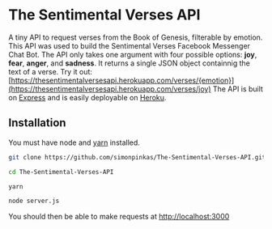# The Sentimental Verses API

A tiny API to request verses from the Book of Genesis, filterable by emotion. This API was used to build the Sentimental Verses Facebook Messenger Chat Bot. The API only takes one argument with four possible options: **joy**, **fear**, **anger**, and **sadness**. It returns a single JSON object containnig the text of a verse. 
Try it out: [https://thesentimentalversesapi.herokuapp.com/verses/{emotion}](https://thesentimentalversesapi.herokuapp.com/verses/joy)
The API is built on [Express](https://expressjs.com) and is easily deployable on [Heroku](http://heroku.com).

## Installation
You must have node and [yarn](https://yarnpkg.com/en/) installed. 

```sh
git clone https://github.com/simonpinkas/The-Sentimental-Verses-API.git

cd The-Sentimental-Verses-API

yarn

node server.js
```
You should then be able to make requests at <http://localhost:3000>

